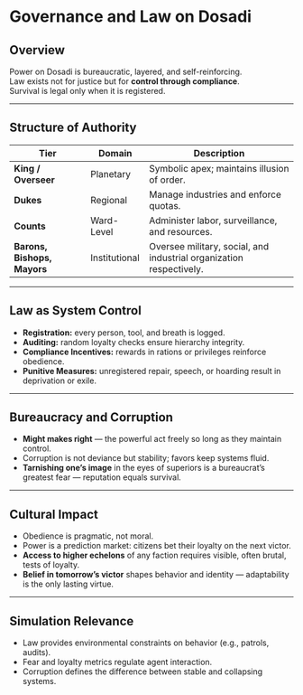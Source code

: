 # Governance and Law on Dosadi

## Overview
Power on Dosadi is bureaucratic, layered, and self-reinforcing.  
Law exists not for justice but for **control through compliance**.  
Survival is legal only when it is registered.

---

## Structure of Authority
| Tier | Domain | Description |
|------|---------|--------------|
| **King / Overseer** | Planetary | Symbolic apex; maintains illusion of order. |
| **Dukes** | Regional | Manage industries and enforce quotas. |
| **Counts** | Ward-Level | Administer labor, surveillance, and resources. |
| **Barons, Bishops, Mayors** | Institutional | Oversee military, social, and industrial organization respectively. |

---

## Law as System Control
- **Registration:** every person, tool, and breath is logged.  
- **Auditing:** random loyalty checks ensure hierarchy integrity.  
- **Compliance Incentives:** rewards in rations or privileges reinforce obedience.  
- **Punitive Measures:** unregistered repair, speech, or hoarding result in deprivation or exile.  

---

## Bureaucracy and Corruption
- **Might makes right** — the powerful act freely so long as they maintain control.  
- Corruption is not deviance but stability; favors keep systems fluid.  
- **Tarnishing one’s image** in the eyes of superiors is a bureaucrat’s greatest fear — reputation equals survival.  

---

## Cultural Impact
- Obedience is pragmatic, not moral.  
- Power is a prediction market: citizens bet their loyalty on the next victor.  
- **Access to higher echelons** of any faction requires visible, often brutal, tests of loyalty.  
- **Belief in tomorrow’s victor** shapes behavior and identity — adaptability is the only lasting virtue.

---

## Simulation Relevance
- Law provides environmental constraints on behavior (e.g., patrols, audits).  
- Fear and loyalty metrics regulate agent interaction.  
- Corruption defines the difference between stable and collapsing systems.
